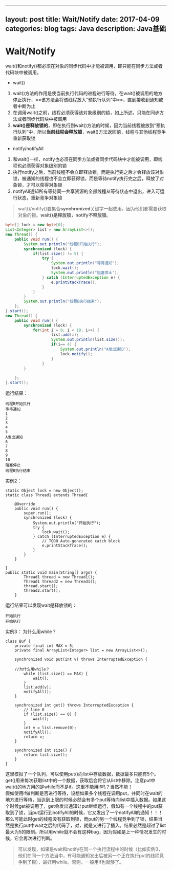 
---
layout: post
title: Wait/Notify
date: 2017-04-09
categories: blog
tags: Java
description: Java基础
---



# Wait/Notify

wait()和notify()都必须在对象的同步代码中才能被调用，即只能在同步方法或者代码块中被调用。  
- wait()    
1. wait()方法的作用是使当前执行代码的进程进行等待，在wait()被调用的地方停止执行，==该方法会将该线程放入“预执行队列”中==，直到接收到通知或者中断为止
2. 在调用wait()之前，线程必须获得该对象级别的锁，如上所述，只能在同步方法或者同步代码块中被调用    
3. **wait()是释放锁的**，即在执行到wait()方法的时候，因为当前线程被放到“预执行队列”中，所以**当前线程会释放锁**，wait()方法返回前，线程与其他线程竞争重新获取锁  
- notify/notifyAll  
1. 和wait()一样，notify也必须在同步方法或者同步代码块中才能被调用，即线程也必须获得对象级别的锁
2. 执行notify之后，当前线程不会立即释放锁，而是执行完之后才会释放该对象锁，被通知的线程也不会立即获得锁，而是等待notify执行完之后，释放了对象锁，才可以获得对象锁
3. notifyAll通知所有等待同一共享资源的全部线程从等待状态中退出，进入可运行状态，重新竞争对象锁
> wait()/notify()要集合**synchronized**关键字一起使用，因为他们都需要获取对象的锁。**wait()是释放锁，notify不释放锁**。  

```JAVA
byte[] lock = new byte[0];
List<Integer> list = new ArrayList<>();
new Thread() {
	public void run() {
		System.out.println("线程B开始执行");
		synchronized (lock) {
			if(list.size() != 5) {
				try {
					System.out.println("等待通知");
					lock.wait();
					System.out.println("阻塞停止");	
				} catch (InterruptedException e) {
					e.printStackTrace();
				}
			}
		}
		System.out.println("线程B执行结束");
	};
}.start();
new Thread() {
	public void run() {
		synchronized (lock) {
			for(int i = 0; i < 10; i++) {
					list.add(i);
					System.out.println(list.size());
					if(i== 4) {
						System.out.println("A发出通知");
						lock.notify();
					}
				}
		}
		
	};
}.start();
```
运行结果：  
```
线程B开始执行
等待通知
1
2
3
4
5
A发出通知
6
7
8
9
10
阻塞停止
线程B执行结束
```
实例2：
```
static Object lock = new Object();
static class Thread1 extends Thread{
	
	@Override
	public void run() {
		super.run();
		synchronized (lock) {
			System.out.println("开始执行");
			try {
				lock.wait();
			} catch (InterruptedException e) {
				// TODO Auto-generated catch block
				e.printStackTrace();
			}
		}
	}
	
}
public static void main(String[] args) {
		Thread1 thread = new Thread1();
		Thread1 thread2 = new Thread1();
		thread.start();
		thread2.start();
	}
```
运行结果可以发现wait是释放锁的：
```
开始执行
开始执行
```
实例3：
为什么用while？
```
class Buf {
    private final int MAX = 5;
    private final ArrayList<Integer> list = new ArrayList<>();
    
    synchronized void put(int v) throws InterruptedException {
    
	//为什么用while？
        while (list.size() == MAX) {
            wait();
        }
        list.add(v);
        notifyAll();
    }
 
    synchronized int get() throws InterruptedException {
        // line 0 
        if (list.size() == 0) { 
            wait();
        }
        int v = list.remove(0); 
        notifyAll();
        return v;
    }
 
    synchronized int size() {
        return list.size();
    }
}
```
这里模拟了一个队列，可以使用put()向list中存放数据，数据最多只能有5个。get()用来每次获取list中的一个数据，获取后会将它从list中移除。注意put中wait()的地方用的是while而不是if。这里不能用if吗？当然不能！   
假如使用if做判断是否进行等待，设想如果多个线程在调用put，并同时在wait的地方进行等待，当达到上限的时候必然会有多个put等待向list中插入数据。如果这个时候get被调用了，get会发出通知让put继续运行，假如有一个线程中的put获取到了锁，当put运行到notifyAll的时候，它又发出了一个notifyAll的通知！！！那么可能此时get的线程没有获取到锁，而put的另一个线程竞争到了锁，结果当然是执行put中wait之后的代码了，对，就是又进行了插入。结果必然是超过了list最大为5的限制。所以用while就不会有这种bug，因为假如是上一种情况发生的时候，它会再次进行判断。        
> 可以发现，如果是wait和notify在同一个执行流程中的时候（比如实例3，他们在同一个方法当中，有可能通知发出后被另一个正在执行put的线程竞争到了锁），最好用while。否则，一般用if也就够了。